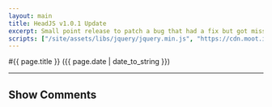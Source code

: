 ```yaml
---
layout: main
title: HeadJS v1.0.1 Update
excerpt: Small point release to patch a bug that had a fix but got missed
scripts: ["/site/assets/libs/jquery/jquery.min.js", "https://cdn.moot.it/latest/moot.min.js", "/site/assets/js/comments.min.js"]
---
```


#{{ page.title }} ({{ page.date | date_to_string }})

<hr />


 

<div onclick="blog.loadComments(this, 'posts/release/1.0.1', 'Leave a comment')" style="cursor: pointer;">
    <h2>Show Comments</h2>
</div>
<div id="moot">&nbsp;</div>